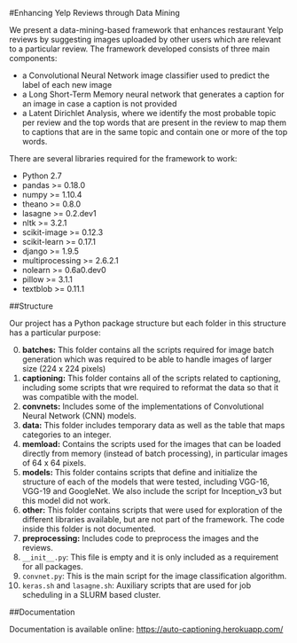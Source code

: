 #Enhancing Yelp Reviews through Data Mining

We present a data-mining-based framework that enhances restaurant Yelp reviews by 
suggesting images uploaded by other users which are relevant to a particular review. 
The framework developed consists of three main components: 
* a Convolutional Neural Network image classifier used to predict the label of each 
new image
* a Long Short-Term Memory neural network that generates a caption for an image in 
case a caption is not provided
* a Latent Dirichlet Analysis, where we identify the most probable topic per review 
and the top words that are present in the review to map them to captions that are in
the same topic and contain one or more of the top words.

There are several libraries required for the framework to work:
* Python 2.7
* pandas >= 0.18.0
* numpy >= 1.10.4
* theano >= 0.8.0
* lasagne >= 0.2.dev1
* nltk >= 3.2.1
* scikit-image >= 0.12.3
* scikit-learn >= 0.17.1
* django >= 1.9.5
* multiprocessing >= 2.6.2.1
* nolearn >= 0.6a0.dev0
* pillow >= 3.1.1
* textblob >= 0.11.1

##Structure

Our project has a Python package structure but each folder in this structure has a particular
purpose:

0. **batches:** This folder contains all the scripts required for image batch generation which was required to be able to handle images of larger size (224 x 224 pixels)
0. **captioning:** This folder contains all of the scripts related to captioning, including some scripts that wre required to reformat the data so that it was compatible with the model.
0. **convnets:** Includes some of the implementations of Convolutional Neural Network (CNN) models.
0. **data:** This folder includes temporary data as well as the table that maps categories to an integer.
0. **memload:** Contains the scripts used for the images that can be loaded directly from memory (instead of batch processing), in particular images of 64 x 64 pixels.
0. **models:** This folder contains scripts that define and initialize the structure of each of the models that were tested, including VGG-16, VGG-19 and GoogleNet. We also include the script for Inception_v3 but this model did not work.
0. **other:** This folder contains scripts that were used for exploration of the different libraries available, but are not part of the framework. The code inside this folder is not documented.
0. **preprocessing:** Includes code to preprocess the images and the reviews.
0. `__init__.py`: This file is empty and it is only included as a requirement for all packages.
0. `convnet.py`: This is the main script for the image classification algorithm.
0. `keras.sh` and `lasagne.sh`: Auxiliary scripts that are used for job scheduling in a SLURM based cluster.

##Documentation

Documentation is available online: https://auto-captioning.herokuapp.com/
